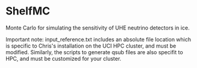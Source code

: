 # ShelfMC
Monte Carlo for simulating the sensitivity of UHE neutrino detectors in ice.

Important note: input_reference.txt includes an absolute file location which is specific to Chris's installation on the UCI HPC cluster, and must be modified.  Similarly, the scripts to generate qsub files are also specifit to HPC, and must be customized for your cluster.
